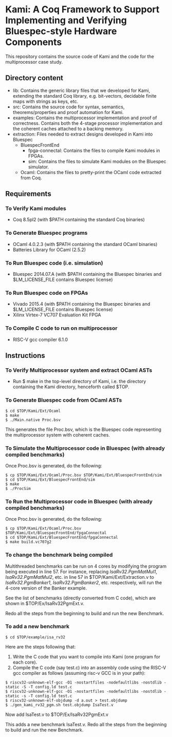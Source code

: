 Kami: A Coq Framework to Support Implementing and Verifying Bluespec-style Hardware Components
==============================================================================================

This repository contains the source code of Kami and the code for the multiprocessor case study.

Directory content
-----------------

- lib: Contains the generic library files that we developed for Kami, extending the standard Coq library, e.g. bit-vectors, decidable finite maps with strings as keys, etc.
- src: Contains the source code for syntax, semantics, theorems/properties and proof automation for Kami.
- examples: Contains the multiprocessor implementation and proof of correctness. Contains both the 4-stage processor implementation and the coherent caches attached to a backing memory.
- extraction: Files needed to extract designs developed in Kami into Bluespec
  + BluespecFrontEnd
    * fpga-connectal: Contains the files to compile Kami modules in FPGAs.
    * sim: Contains the files to simulate Kami modules on the Bluespec simulator.
  + Ocaml: Contains the files to pretty-print the OCaml code extracted from Coq.

Requirements
------------

### To Verify Kami modules
- Coq 8.5pl2 (with $PATH containing the standard Coq binaries)

### To Generate Bluespec programs
- OCaml 4.0.2.3 (with $PATH containing the standard OCaml binaries)
- Batteries Library for OCaml (2.5.2)

### To Run Bluespec code (i.e. simulation)
- Bluespec 2014.07.A (with $PATH containing the Bluespec binaries and $LM\_LICENSE\_FILE contains Bluespec license)

### To Run Bluespec code on FPGAs
- Vivado 2015.4 (with $PATH containing the Bluespec binaries and $LM\_LICENSE\_FILE contains Bluespec license)
- Xilinx Virtex-7 VC707 Evaluation Kit FPGA

### To Compile C code to run on multiprocessor
- RISC-V gcc compiler 6.1.0

Instructions
------------

### To Verify Multiprocessor system and extract OCaml ASTs
- Run $ make in the top-level directory of Kami, i.e. the directory containing the Kami directory, henceforth called $TOP.

### To Generate Bluespec code from OCaml ASTs
```
$ cd $TOP/Kami/Ext/Ocaml
$ make
$ ./Main.native Proc.bsv
```

This generates the file Proc.bsv, which is the Bluespec code representing the multiprocessor system with coherent caches.

### To Simulate the Multiprocessor code in Bluespec (with already compiled benchmarks)
Once Proc.bsv is generated, do the following:

```
$ cp $TOP/Kami/Ext/Ocaml/Proc.bsv $TOP/Kami/Ext/BluespecFrontEnd/sim
$ cd $TOP/Kami/Ext/BluespecFrontEnd/sim
$ make
$ ./ProcSim
```

### To Run the Multiprocessor code in Bluespec (with already compiled benchmarks)
Once Proc.bsv is generated, do the following:

```
$ cp $TOP/Kami/Ext/Ocaml/Proc.bsv $TOP/Kami/Ext/BluespecFrontEnd/fpgaConnectal
$ cd $TOP/Kami/Ext/BluespecFrontEnd/fpgaConnectal
$ make build.vc707g2
```

### To change the benchmark being compiled
Multithreaded benchmarks can be run on 4 cores by modifying the program being
executed in line 57. For instance, replacing _IsaRv32.PgmMatMul1_, _IsaRv32.PgmMatMul2_, etc. in line 57
in $TOP/Kami/Ext/Extraction.v to _IsaRv32.PgmBanker1_, _IsaRv32.PgmBanker2_, etc. respectively, will run the
4-core version of the Banker example.

See the list of benchmarks (directly converted from C code), which are shown in $TOP/Ex/IsaRv32PgmExt.v.

Redo all the steps from the beginning to build and run the new Benchmark.

### To add a new benchmark
`$ cd $TOP/example/isa_rv32`

Here are the steps following that:
1) Write the C code that you want to compile into Kami (one program for each core).
2) Compile the C code (say test.c) into an assembly code using the RISC-V gcc
compiler as follows (assuming risc-v GCC is in your path):
```
$ riscv32-unknown-elf-gcc -O1 -nostartfiles -nodefaultlibs -nostdlib -static -S -T config.ld test.c
$ riscv32-unknown-elf-gcc -O1 -nostartfiles -nodefaultlibs -nostdlib -static -s -T config.ld test.c
$ riscv32-unknown-elf-objdump -d a.out > test.objdump
$ ./gen_kami_rv32_pgm.sh test.objdump IsaTest.v
```

Now add IsaTest.v to $TOP/Ex/IsaRv32PgmExt.v

This adds a new benchmark IsaTest.v. Redo all the steps from the beginning to build and run the new Benchmark.

